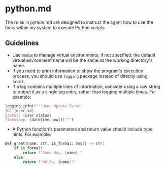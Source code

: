# python.md

The rules in python.md are designed to instruct the agent how to use the tools within my system to execute Python scripts.

## Guidelines

- Use `mamba` to manage virtual environments. If not specified, the default virtual environment name will be the same as the working directory's name.
- If you need to print information to show the program's execution process, you should use `logging` package instead of directly using `print`.
- If a log contains multiple lines of information, consider using a raw string to output it as a single log entry, rather than logging multiple times. For example:
```python
logging.info(f"""User Update Event:
ID: {user.id}
Status: {user.status}
Timestamp: {datetime.now()}""")
```
- A Python function's parameters and return value should include type hints. For example:
```python
def greet(name: str, is_formal: bool) -> str:
    if is_formal:
        return f"Good day, {name}."
    else:
        return f"Hello, {name}!"
```